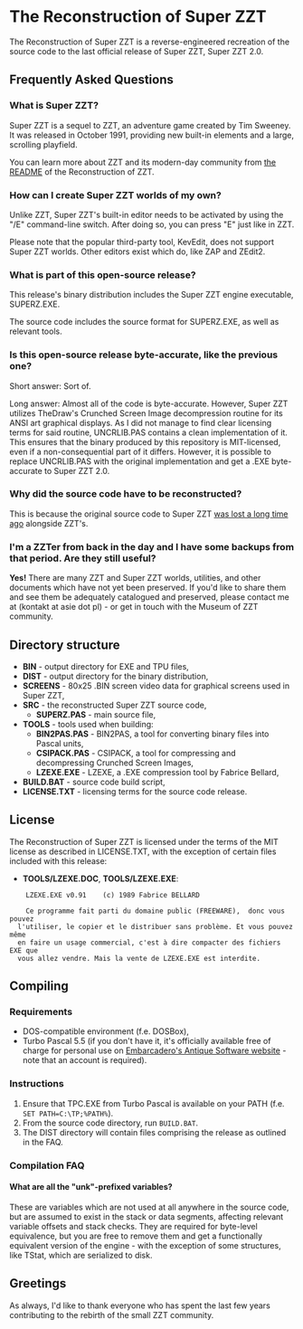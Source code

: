 # The Reconstruction of Super ZZT

The Reconstruction of Super ZZT is a reverse-engineered recreation of the source code to the last official release of
Super ZZT, Super ZZT 2.0.

## Frequently Asked Questions

### What is Super ZZT?

Super ZZT is a sequel to ZZT, an adventure game created by Tim Sweeney. It was released in October 1991, providing
new built-in elements and a large, scrolling playfield.

You can learn more about ZZT and its modern-day community from [the README](https://github.com/asiekierka/reconstruction-of-zzt/blob/master/README.MD)
of the Reconstruction of ZZT.

### How can I create Super ZZT worlds of my own?

Unlike ZZT, Super ZZT's built-in editor needs to be activated by using the "/E" command-line switch.
After doing so, you can press "E" just like in ZZT.

Please note that the popular third-party tool, KevEdit, does not support Super ZZT worlds. Other editors
exist which do, like ZAP and ZEdit2.

### What is part of this open-source release?

This release's binary distribution includes the Super ZZT engine executable, SUPERZ.EXE.

The source code includes the source format for SUPERZ.EXE, as well as relevant tools.

### Is this open-source release byte-accurate, like the previous one?

Short answer: Sort of.

Long answer: Almost all of the code is byte-accurate. However, Super ZZT utilizes TheDraw's Crunched Screen Image
decompression routine for its ANSI art graphical displays. As I did not manage to find clear
licensing terms for said routine, UNCRLIB.PAS contains a clean implementation of it. This ensures that the
binary produced by this repository is MIT-licensed, even if a non-consequential part of it differs. However,
it is possible to replace UNCRLIB.PAS with the original implementation and get a .EXE byte-accurate to
Super ZZT 2.0.

### Why did the source code have to be reconstructed?

This is because the original source code to Super ZZT [was lost a long time ago](https://web.archive.org/web/19991010013339/http://www.epicgames.com/zzt.htm) alongside ZZT's.

### I'm a ZZTer from back in the day and I have some backups from that period. Are they still useful?

**Yes!** There are many ZZT and Super ZZT worlds, utilities, and other documents which have not yet been preserved. If you'd like to share them and see them be
adequately catalogued and preserved, please contact me at (kontakt at asie dot pl) - or get in touch with the Museum of ZZT community.

## Directory structure

* **BIN** - output directory for EXE and TPU files,
* **DIST** - output directory for the binary distribution,
* **SCREENS** - 80x25 .BIN screen video data for graphical screens used in Super ZZT,
* **SRC** - the reconstructed Super ZZT source code,
    * **SUPERZ.PAS** - main source file,
* **TOOLS** - tools used when building:
    * **BIN2PAS.PAS** - BIN2PAS, a tool for converting binary files into Pascal units,
    * **CSIPACK.PAS** - CSIPACK, a tool for compressing and decompressing Crunched Screen Images,
    * **LZEXE.EXE** - LZEXE, a .EXE compression tool by Fabrice Bellard,
* **BUILD.BAT** - source code build script,
* **LICENSE.TXT** - licensing terms for the source code release.

## License

The Reconstruction of Super ZZT is licensed under the terms of the MIT license as described in LICENSE.TXT, with the exception of certain files included with this release:

* **TOOLS/LZEXE.DOC**, **TOOLS/LZEXE.EXE**:

```
    LZEXE.EXE v0.91    (c) 1989 Fabrice BELLARD

    Ce programme fait parti du domaine public (FREEWARE),  donc vous pouvez
  l'utiliser, le copier et le distribuer sans problème. Et vous pouvez même
  en faire un usage commercial, c'est à dire compacter des fichiers EXE que
  vous allez vendre. Mais la vente de LZEXE.EXE est interdite.
```

## Compiling

### Requirements

* DOS-compatible environment (f.e. DOSBox),
* Turbo Pascal 5.5 (if you don't have it, it's officially available free of charge for personal use on [Embarcadero's Antique Software website](https://cc.embarcadero.com/item/26015) - note that an account is required).

### Instructions

1. Ensure that TPC.EXE from Turbo Pascal is available on your PATH (f.e. `SET PATH=C:\TP;%PATH%`).
2. From the source code directory, run `BUILD.BAT`.
3. The DIST directory will contain files comprising the release as outlined in the FAQ.

### Compilation FAQ

#### What are all the "unk"-prefixed variables?

These are variables which are not used at all anywhere in the source code, but are assumed to exist in the stack or data segments, affecting relevant
variable offsets and stack checks. They are required for byte-level equivalence, but you are free to remove them and get a functionally equivalent
version of the engine - with the exception of some structures, like TStat, which are serialized to disk.

## Greetings

As always, I'd like to thank everyone who has spent the last few years contributing to the rebirth of the small ZZT community.

